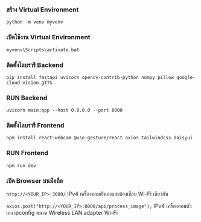 ### สร้าง Virtual Environment

`python -m venv myvenv`

### เปิดใช้งาน Virtual Environment

`myvenv\Scripts\activate.bat`

### ติดตั้งไลบรารี Backend

`pip install fastapi uvicorn opencv-contrib-python numpy pillow google-cloud-vision gTTS`

### RUN Backend

`uvicorn main:app --host 0.0.0.0 --port 8000`

### ติดตั้งไลบรารี Frontend

`npm install react-webcam @use-gesture/react axios tailwindcss daisyui`

### RUN Frontend

`npm run dev`

### เปิด Browser บนมือถือ

`http://<YOUR_IP>:3000/` IPv4 เครื่องคอมตัวเองและต้องเชื่อม Wi-Fi เดียวกัน

`axios.post("http://<YOUR_IP>:8000/api/process_image");` IPv4 เครื่องคอมตัวเอง ipconfig หมวด Wireless LAN adapter Wi-Fi
